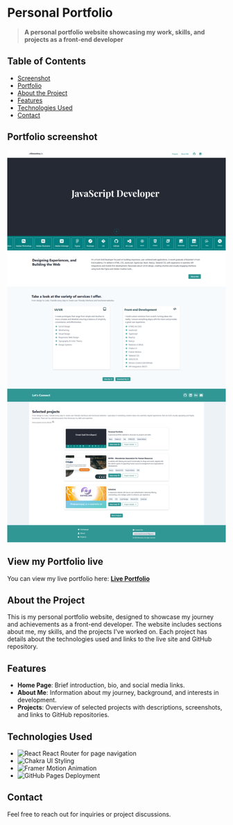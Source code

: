 # Personal Portfolio

> **A personal portfolio website showcasing my work, skills, and projects as a front-end developer**

## Table of Contents

- [Screenshot](#screenshot)
- [Portfolio](#portfolio)
- [About the Project](#about-the-project)
- [Features](#features)
- [Technologies Used](#technologies-used)
- [Contact](#contact)

## Portfolio screenshot

![Portfolio Screenshot](/public/screenshot.png)

## View my Portfolio live

You can view my live portfolio here: [**Live Portfolio**](https://klimentina2709.github.io/My-Portfolio/)

## About the Project

This is my personal portfolio website, designed to showcase my journey and achievements as a front-end developer. The website includes sections about me, my skills, and the projects I've worked on. Each project has details about the technologies used and links to the live site and GitHub repository.

## Features

- **Home Page**: Brief introduction, bio, and social media links.
- **About Me**: Information about my journey, background, and interests in development.
- **Projects**: Overview of selected projects with descriptions, screenshots, and links to GitHub repositories.

## Technologies Used

- ![React](https://img.shields.io/badge/Frontend-React-blue?logo=react&logoColor=white) React Router for page navigation
- ![Chakra UI](https://img.shields.io/badge/Styling-Chakra%20UI-blueviolet?logo=chakraui&logoColor=white) Styling
- ![Framer Motion](https://img.shields.io/badge/Animation-Framer%20Motion-ff69b4?logo=framermotion&logoColor=white) Animation
- ![GitHub Pages](https://img.shields.io/badge/Deployment-GitHub%20Pages-black?logo=github&logoColor=white) Deployment

## Contact

Feel free to reach out for inquiries or project discussions.
